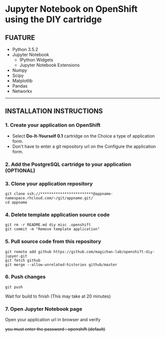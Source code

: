 # Jupyter Notebook on OpenShift using the DIY cartridge

## FUATURE

* Python 3.5.2
* Jupyter Notebook
    * IPython Widgets
    * Jupyter Notebook Extensions
* Numpy
* Scipy
* Matplotlib
* Pandas
* Networkx


*****

## INSTALLATION INSTRUCTIONS

### 1. Create your application on OpenShift

- Select **Do-It-Yourself 0.1** cartridge on the Choice a type of application form.
- Don't have to enter a git repository url on the Configure the application form.

### 2. Add the PostgreSQL cartridge to your application (OPTIONAL)

### 3. Clone your application repository

````
git clone ssh://************************@appname-namespace.rhcloud.com/~/git/appname.git/
cd appname
````

### 4. Delete template application source code

````
git rm -r README.md diy misc .openshift
git commit -m "Remove template application"
````

### 5. Pull source code from this repository

````
git remote add github https://github.com/magichan-lab/openshift-diy-jupyer.git
git fetch github
git merge --allow-unrelated-histories github/master
````

### 6. Push changes

````
git push
````

Wait for build to finish (This may take at 20 minutes)


### 7. Open Jupyter Notebook page

Open your application url in browser and verify

~~you must enter the password : openshift (default)~~

